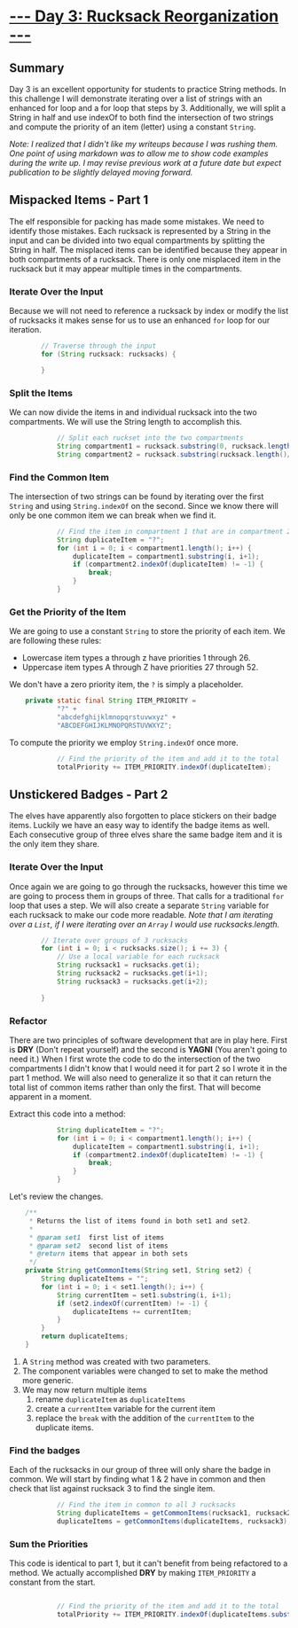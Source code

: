 # [--- Day 3: Rucksack Reorganization ---](https://adventofcode.com/2022/day/3)

## Summary

Day 3 is an excellent opportunity for students to practice String methods. In this challenge I will demonstrate iterating over a list of strings with an enhanced for loop and a for loop that steps by 3. Additionally, we will split a String in half and use indexOf to both find the intersection of two strings and compute the priority of an item (letter) using a constant ```String```.

_Note: I realized that I didn't like my writeups because I was rushing them. One point of using markdown was to allow me to show code examples during the write up. I may revise previous work at a future date but expect publication to be slightly delayed moving forward._

## Mispacked Items - Part 1

The elf responsible for packing has made some mistakes. We need to identify those mistakes. Each rucksack is represented by a String in the input and can be divided into two equal compartments by splitting the String in half. The misplaced items can be identified because they appear in both compartments of a rucksack. There is only one misplaced item in the rucksack but it may appear multiple times in the compartments.

### Iterate Over the Input

Because we will not need to reference a rucksack by index or modify the list of rucksacks it makes sense for us to use an enhanced `for` loop for our iteration.

```Java
        // Traverse through the input
        for (String rucksack: rucksacks) {

        }
```

### Split the Items
We can now divide the items in and individual rucksack into the two compartments. We will use the String length to accomplish this.
```Java
            // Split each ruckset into the two compartments
            String compartment1 = rucksack.substring(0, rucksack.length()/2);
            String compartment2 = rucksack.substring(rucksack.length()/2);
```

### Find the Common Item
The intersection of two strings can be found by iterating over the first `String` and using `String.indexOf` on the second. Since we know there will only be one common item we can break when we find it.
```java
            // Find the item in compartment 1 that are in compartment 2
            String duplicateItem = "?";
            for (int i = 0; i < compartment1.length(); i++) {
                duplicateItem = compartment1.substring(i, i+1);
                if (compartment2.indexOf(duplicateItem) != -1) {
                    break;
                }
            }
```
### Get the Priority of the Item
We are going to use a constant `String` to store the priority of each item. We are following these rules:
- Lowercase item types a through z have priorities 1 through 26.
- Uppercase item types A through Z have priorities 27 through 52.

We don't have a zero priority item, the `?` is simply a placeholder.
```java
    private static final String ITEM_PRIORITY =
            "?" +
            "abcdefghijklmnopqrstuvwxyz" +
            "ABCDEFGHIJKLMNOPQRSTUVWXYZ";
```
To compute the priority we employ `String.indexOf` once more.
```java
            // Find the priority of the item and add it to the total
            totalPriority += ITEM_PRIORITY.indexOf(duplicateItem);
```

## Unstickered Badges - Part 2

The elves have apparently also forgotten to place stickers on their badge items. Luckily we have an easy way to identify the badge items as well. Each consecutive group of three elves share the same badge item and it is the only item they share.

### Iterate Over the Input
Once again we are going to go through the rucksacks, however this time we are going to process them in groups of three. That calls for a traditional `for` loop that uses a step. We will also create a separate `String` variable for each rucksack to make our code more readable. _Note that I am iterating over a `List`, if I were iterating over an `Array` I would use rucksacks.length._
```java
        // Iterate over groups of 3 rucksacks
        for (int i = 0; i < rucksacks.size(); i += 3) {
            // Use a local variable for each rucksack
            String rucksack1 = rucksacks.get(i);
            String rucksack2 = rucksacks.get(i+1);
            String rucksack3 = rucksacks.get(i+2);
            
        }
```

### Refactor
There are two principles of software development that are in play here. First is **DRY** (Don't repeat yourself) and the second is **YAGNI** (You aren't going to need it.) When I first wrote the code to do the intersection of the two compartments I didn't know that I would need it for part 2 so I wrote it in the part 1 method. We will also need to generalize it so that it can return the total list of common items rather than only the first. That will become apparent in a moment.

Extract this code into a method:
```java
            String duplicateItem = "?";
            for (int i = 0; i < compartment1.length(); i++) {
                duplicateItem = compartment1.substring(i, i+1);
                if (compartment2.indexOf(duplicateItem) != -1) {
                    break;
                }
            }
```
Let's review the changes.
```java
    /**
     * Returns the list of items found in both set1 and set2.
     * 
     * @param set1  first list of items
     * @param set2  second list of items
     * @return items that appear in both sets
     */
    private String getCommonItems(String set1, String set2) {
        String duplicateItems = "";
        for (int i = 0; i < set1.length(); i++) {
            String currentItem = set1.substring(i, i+1);
            if (set2.indexOf(currentItem) != -1) {
                duplicateItems += currentItem;
            }
        }
        return duplicateItems;
    }
```
1. A `String` method was created with two parameters.
2. The component variables were changed to set to make the method more generic.
3. We may now return multiple items
    1. rename `duplicateItem` as `duplicateItems`
    2. create a `currentItem` variable for the current item
    3. replace the `break` with the addition of the `currentItem` to the duplicate items.
    
### Find the badges
Each of the rucksacks in our group of three will only share the badge in common. We will start by finding what 1 & 2 have in common and then check that list against rucksack 3 to find the single item.
```java
            // Find the item in common to all 3 rucksacks
            String duplicateItems = getCommonItems(rucksack1, rucksack2);
            duplicateItems = getCommonItems(duplicateItems, rucksack3);
```

### Sum the Priorities
This code is identical to part 1, but it can't benefit from being refactored to a method. We actually accomplished **DRY** by making `ITEM_PRIORITY` a constant from the start.

```java

            // Find the priority of the item and add it to the total
            totalPriority += ITEM_PRIORITY.indexOf(duplicateItems.substring(0,1));

```

